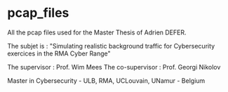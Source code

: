 # pcap_files
All the pcap files used for the Master Thesis of Adrien DEFER. 

The subjet is : "Simulating realistic background traffic for Cybersecurity exercices in the RMA Cyber Range"

The supervisor : Prof. Wim Mees
The co-supervisor : Prof. Georgi Nikolov

Master in Cybersecurity - ULB, RMA, UCLouvain, UNamur - Belgium
